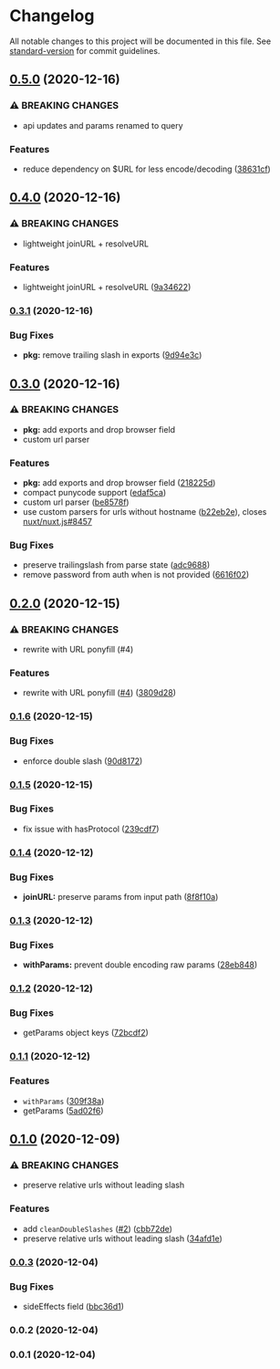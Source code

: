 # Changelog

All notable changes to this project will be documented in this file. See [standard-version](https://github.com/conventional-changelog/standard-version) for commit guidelines.

## [0.5.0](https://github.com/nuxt-contrib/ufo/compare/v0.4.0...v0.5.0) (2020-12-16)


### ⚠ BREAKING CHANGES

* api updates and params renamed to query

### Features

* reduce dependency on $URL for less encode/decoding ([38631cf](https://github.com/nuxt-contrib/ufo/commit/38631cfb90995acde56e0cbef0e341710dcc9e65))

## [0.4.0](https://github.com/nuxt-contrib/ufo/compare/v0.3.1...v0.4.0) (2020-12-16)


### ⚠ BREAKING CHANGES

* lightweight joinURL + resolveURL

### Features

* lightweight joinURL + resolveURL ([9a34622](https://github.com/nuxt-contrib/ufo/commit/9a3462285bd84a5fec68bac1439828f21794e418))

### [0.3.1](https://github.com/nuxt-contrib/ufo/compare/v0.3.0...v0.3.1) (2020-12-16)


### Bug Fixes

* **pkg:** remove trailing slash in exports ([9d94e3c](https://github.com/nuxt-contrib/ufo/commit/9d94e3cf8d25c12fb4c84b6c63c46a8af476ecf0))

## [0.3.0](https://github.com/nuxt-contrib/ufo/compare/v0.2.0...v0.3.0) (2020-12-16)


### ⚠ BREAKING CHANGES

* **pkg:** add exports and drop browser field
* custom url parser

### Features

* **pkg:** add exports and drop browser field ([218225d](https://github.com/nuxt-contrib/ufo/commit/218225d8f5e29462bcba5721d4c484cce573c3ea))
* compact punycode support ([edaf5ca](https://github.com/nuxt-contrib/ufo/commit/edaf5ca6ec07bfe7f54ca80cda7c86c3d0dfafce))
* custom url parser ([be8578f](https://github.com/nuxt-contrib/ufo/commit/be8578f5c556e72f6473fe682ef6ecee00ef306f))
* use custom parsers for urls without hostname ([b22eb2e](https://github.com/nuxt-contrib/ufo/commit/b22eb2ec12c160ed7c713d9bc1285e3509048c1f)), closes [nuxt/nuxt.js#8457](https://github.com/nuxt/nuxt.js/issues/8457)


### Bug Fixes

* preserve trailingslash from parse state ([adc9688](https://github.com/nuxt-contrib/ufo/commit/adc9688f2a9096e79910f7475e702839ceef9fb9))
* remove password from auth when is not provided ([6616f02](https://github.com/nuxt-contrib/ufo/commit/6616f0288f0df757f5896eed5f9290ea1d3b1632))

## [0.2.0](https://github.com/nuxt-contrib/ufo/compare/v0.1.6...v0.2.0) (2020-12-15)


### ⚠ BREAKING CHANGES

* rewrite with URL ponyfill (#4)

### Features

* rewrite with URL ponyfill ([#4](https://github.com/nuxt-contrib/ufo/issues/4)) ([3809d28](https://github.com/nuxt-contrib/ufo/commit/3809d28e0fcb653ae91ed9c9707ad670ded68c6e))

### [0.1.6](https://github.com/nuxt-contrib/ufo/compare/v0.1.5...v0.1.6) (2020-12-15)


### Bug Fixes

* enforce double slash ([90d8172](https://github.com/nuxt-contrib/ufo/commit/90d8172189081a173b721a5c3d3bb53e8bed1e4b))

### [0.1.5](https://github.com/nuxt-contrib/ufo/compare/v0.1.4...v0.1.5) (2020-12-15)


### Bug Fixes

* fix issue with hasProtocol ([239cdf7](https://github.com/nuxt-contrib/ufo/commit/239cdf748a47aa9c32cf054b91cce87d5cae29bc))

### [0.1.4](https://github.com/nuxt-contrib/ufo/compare/v0.1.3...v0.1.4) (2020-12-12)


### Bug Fixes

* **joinURL:** preserve params from input path ([8f8f10a](https://github.com/nuxt-contrib/ufo/commit/8f8f10af829046ad27696acec7b123fecd8dca43))

### [0.1.3](https://github.com/nuxt-contrib/ufo/compare/v0.1.2...v0.1.3) (2020-12-12)


### Bug Fixes

* **withParams:** prevent double encoding raw params ([28eb848](https://github.com/nuxt-contrib/ufo/commit/28eb8484961a8af64ebfce12c369d844386c44bb))

### [0.1.2](https://github.com/nuxt-contrib/ufo/compare/v0.1.1...v0.1.2) (2020-12-12)


### Bug Fixes

* getParams object keys ([72bcdf2](https://github.com/nuxt-contrib/ufo/commit/72bcdf283473dc350be4a82db716ecca3989f2cf))

### [0.1.1](https://github.com/nuxt-contrib/ufo/compare/v0.1.0...v0.1.1) (2020-12-12)


### Features

* `withParams` ([309f38a](https://github.com/nuxt-contrib/ufo/commit/309f38a1d1e9496ed08e219238fc8cd306e5e8b8))
* getParams ([5ad02f6](https://github.com/nuxt-contrib/ufo/commit/5ad02f68e8b9deba144d090b5244dfc7d90f2443))

## [0.1.0](https://github.com/nuxt-contrib/ufo/compare/v0.0.3...v0.1.0) (2020-12-09)


### ⚠ BREAKING CHANGES

* preserve relative urls without leading slash

### Features

* add `cleanDoubleSlashes` ([#2](https://github.com/nuxt-contrib/ufo/issues/2)) ([cbb72de](https://github.com/nuxt-contrib/ufo/commit/cbb72de41abf1afd01f7234ba0084efbf0adf80a))
* preserve relative urls without leading slash ([34afd1e](https://github.com/nuxt-contrib/ufo/commit/34afd1eebf0afbd4f0c692e17e2392c0152ebf73))

### [0.0.3](https://github.com/nuxt-contrib/ufo/compare/v0.0.2...v0.0.3) (2020-12-04)


### Bug Fixes

* sideEffects field ([bbc36d1](https://github.com/nuxt-contrib/ufo/commit/bbc36d107a86e305f814fdb1e3ae664a7c4874d4))

### 0.0.2 (2020-12-04)

### 0.0.1 (2020-12-04)
